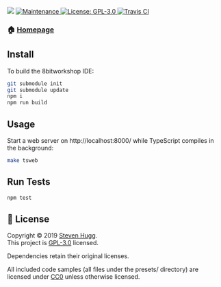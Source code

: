 <p>
  <img src="https://img.shields.io/badge/version-3.4.0-blue.svg?cacheSeconds=2592000" />
  <a href="https://github.com/sehugg/8bitworkshop/graphs/commit-activity">
    <img alt="Maintenance" src="https://img.shields.io/badge/Maintained%3F-yes-green.svg" target="_blank" />
  </a>
  <a href="https://github.com/sehugg/8bitworkshop/blob/master/LICENSE">
    <img alt="License: GPL-3.0" src="https://img.shields.io/badge/License-GPL-3.0-yellow.svg" target="_blank" />
  </a>
  <a href="https://travis-ci.org/sehugg/8bitworkshop">
    <img alt="Travis CI" src="https://travis-ci.org/sehugg/8bitworkshop.svg?branch=master" target="_blank" />
  </a>
</p>

### 🏠 [Homepage](http://8bitworkshop.com/)

## Install

To build the 8bitworkshop IDE:

```sh
git submodule init
git submodule update
npm i
npm run build
```

## Usage

Start a web server on http://localhost:8000/ while TypeScript compiles in the background:

```sh
make tsweb
```

## Run Tests

```sh
npm test
```

## 📝 License

Copyright © 2019 [Steven Hugg](https://github.com/sehugg).<br />
This project is [GPL-3.0](https://github.com/sehugg/8bitworkshop/blob/master/LICENSE) licensed.

Dependencies retain their original licenses.

All included code samples (all files under the presets/ directory) are licensed under
[CC0](https://creativecommons.org/publicdomain/zero/1.0/)
unless otherwise licensed.

